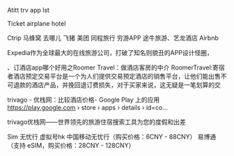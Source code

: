Atitt trv app lst


Ticket airplane hotel

Ctrip 马蜂窝 去哪儿 飞猪 美团
同程旅行
穷游APP
途牛旅游、艺龙酒店
Airbnb

Expedia作为全球最大的在线旅游公司，打破了知名则貌丑的APP设计怪圈，

、订酒店app哪个好用之Roomer Travel：做酒店客房的中介
RoomerTravel:寄宿者酒店预定交易平台是一个为人们提供交易预定酒店的销售平台，让他们能出售不可退款的酒店产品，并挽回退订费损失，对于买家来说，这无疑是一笔划算的交


trivago - 优栈网：比较酒店价格- Google Play 上的应用
https://play.google.com › store › apps › details › id=co...

trivago优栈网——世界领先的旅游住宿搜索工具为您的度假和出差

Sim
无忧行
虚拟号hk
中国移动无忧行（购买价格：6CNY - 88CNY）
易博通（支持 eSIM，购买价格：28CNY - 128CNY）

